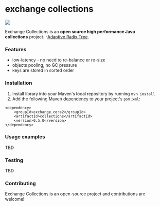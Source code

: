 # exchange collections
[![][license img]][license]

Exchange Collections is an **open source high performance Java collections** project. 
-[Adaptive Radix Tree](https://db.in.tum.de/~leis/papers/ART.pdf).

### Features
- low-latency - no need to re-balance or re-size
- objects pooling, no GC pressure
- keys are stored in sorted order

### Installation
1. Install library into your Maven's local repository by running `mvn install`
2. Add the following Maven dependency to your project's `pom.xml`:
```
<dependency>
    <groupId>exchange.core2</groupId>
    <artifactId>collections</artifactId>
    <version>0.5.0</version>
</dependency>
```

### Usage examples

TBD

### Testing

TBD

### Contributing
Exchange Collections is an open-source project and contributions are welcome!

[license]:LICENSE
[license img]:https://img.shields.io/badge/License-Apache%202-blue.svg
